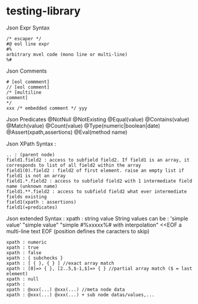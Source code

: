 testing-library
=================

Json Expr Syntax
```
/* escaper */
#@ eol line expr
#%
arbitrary mvel code (mono line or multi-line)
%#
```

Json Comments
```
# [eol commment]
// [eol comment]
/* [multiline
comment]
*/
xxx /* embedded comment */ yyy
```


Json Predicates
@NotNull
@NotExisting
@Equal(value)
@Contains(value)
@Match(value)
@Count(value)
@Type(numeric|boolean|date)
@Assert(xpath,assertions)
@Eval(method name)

Json XPath Syntax :

```
.. : (parent node)
field1.field2 : access to subfield field2. If field1 is an array, it corresponds to list of all field2 within the array
field1(0).field2 : field2 of first element. raise an empty list if field1 is not an array
field1.*.field2 : access to subfield field2 with 1 intermediate field name (unknown name)
field1.**.field2 : access to subfield field2 what ever intermediate fields existing
field1(xpath : assertions)
field1(=predicates)
```

Json extended Syntax :
    xpath : string value
       String values can be :
            'simple value'
            "simple value"
            "simple #%xxxxx%# with interpolation"
            <<EOF
                a multi-line text
            EOF (position defines the caracters to skip)

    xpath : numeric
    xpath : true
    xpath : false
    xpath : { subchecks }
    xpath : [ { }, { } ] //exact array match
    xpath : [0]=> { }, [2..5,$-1,$]=> { } //partial array match ($ = last element)
    xpath : null
    xpath : 
    xpath : @xxx(...) @xxx(...) //meta node data
    xpath : @xxx(...) @xxx(...) + sub node datas/values,...

